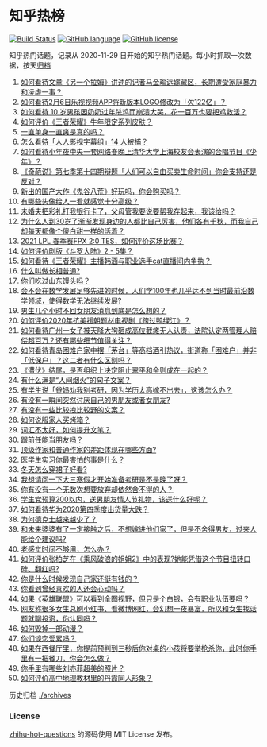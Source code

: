 # 知乎热榜
[![Build Status](https://github.com/ToWeLong/zhihu-hot-questions/workflows/CI/badge.svg)](https://github.com/ToWeLong/zhihu-hot-questions/actions)
[![GitHub language](https://img.shields.io/badge/language-golang-orange.svg)](https://golang.org/)
[![GitHub license](https://img.shields.io/github/license/ToWeLong/zhihu-hot-questions)](https://github.com/ToWeLong/zhihu-hot-questions/blob/main/LICENSE)

知乎热门话题，记录从 2020-11-29 日开始的知乎热门话题。每小时抓取一次数据，按天[归档](./archives)

<!-- BEGIN -->

1. [如何看待文章《另一个拉姆》讲述的记者马金瑜远嫁藏区，长期遭受家庭暴力和凌虐一事？](https://www.zhihu.com/question/443154151)
1. [如何看待2月6日乐视视频APP将新版本LOGO修改为「欠122亿」？](https://www.zhihu.com/question/443183209)
1. [如何看待 10 岁男孩因奶奶过年杀鸡而崩溃大哭，花一百万也要把鸡救活？](https://www.zhihu.com/question/442811742)
1. [如何评价《王者荣耀》牛年限定系列皮肤？](https://www.zhihu.com/question/443191027)
1. [一直单身一直爽是真的吗？](https://www.zhihu.com/question/330412814)
1. [怎么看待「人人影视字幕组」14 人被捕？](https://www.zhihu.com/question/442667356)
1. [如何看待小年夜中央一套网络春晚上清华大学上海校友会表演的合唱节目《少年》？](https://www.zhihu.com/question/442905594)
1. [《奇葩说》第七季第十四期辩题「人们可以自由买卖生命时间」你会支持还是反对？](https://www.zhihu.com/question/442917510)
1. [新出的国产大作《鬼谷八荒》好玩吗，你会购买吗？](https://www.zhihu.com/question/442267375)
1. [有哪些头像给人一看就感觉十分高级？](https://www.zhihu.com/question/441459020)
1. [未婚夫把彩礼打我银行卡了，父母管我要说要帮我存起来，我该给吗？](https://www.zhihu.com/question/442994514)
1. [为什么人到30岁了渐渐发现身边的人都比自己厉害，他们各有千秋，而我自己却每天都像个傻白甜一样的活着？](https://www.zhihu.com/question/442671689)
1. [2021 LPL 春季赛FPX 2:0 TES，如何评价这场比赛？](https://www.zhihu.com/question/443184853)
1. [如何评价剧版《斗罗大陆》2 - 5集？](https://www.zhihu.com/question/443129219)
1. [如何看待《王者荣耀》主播韩涵与职业选手cat直播间内争执？](https://www.zhihu.com/question/442893588)
1. [什么叫做长相普通?](https://www.zhihu.com/question/351006112)
1. [你们吃过山东馒头吗？](https://www.zhihu.com/question/361625056)
1. [会不会在数学发展足够先进的时候，人们学100年也几乎达不到当时最前沿数学领域，使得数学无法继续发展?](https://www.zhihu.com/question/437041378)
1. [男生几个小时不回女朋友消息到底是怎么想的？](https://www.zhihu.com/question/265396838)
1. [如何评价2020年抗美援朝题材电视剧《跨过鸭绿江》？](https://www.zhihu.com/question/436744258)
1. [如何看待广州一女子被天降大狗砸成高位截瘫无人认责，法院认定两管理人赔偿超百万？还有哪些细节值得关注？](https://www.zhihu.com/question/443024140)
1. [如何看待青岛困难户家中摆「茅台」等高档酒引热议，街道称「困难户」并非「低保户」？这二者有什么区别吗？](https://www.zhihu.com/question/442993579)
1. [《潜伏》结尾，是否组织上决定阻止翠平和余则成在一起的？](https://www.zhihu.com/question/47613057)
1. [有什么满是“人间烟火”的句子文案？](https://www.zhihu.com/question/437252165)
1. [有学生说「爸妈劝我别考研，因为学历太高嫁不出去」，这该怎么办？](https://www.zhihu.com/question/442806238)
1. [有没有一瞬间突然讨厌自己的男朋友或者女朋友?](https://www.zhihu.com/question/313651029)
1. [有没有一些比较拽比较野的文案？](https://www.zhihu.com/question/441951247)
1. [如何说服家人买烤箱？](https://www.zhihu.com/question/29666862)
1. [词汇不太好，如何提升文笔？](https://www.zhihu.com/question/440683258)
1. [跟前任能当朋友吗？](https://www.zhihu.com/question/441242079)
1. [顶级作家和普通作家的差距体现在哪些方面?](https://www.zhihu.com/question/441968455)
1. [医学生实习你最害怕的事是什么？](https://www.zhihu.com/question/439727601)
1. [冬天怎么穿裙子好看?](https://www.zhihu.com/question/36487818)
1. [我想请问一下大三寒假才开始准备考研是不是晚了呀？](https://www.zhihu.com/question/435873246)
1. [你有没有一个无数次想要放弃却依然舍不得的人？](https://www.zhihu.com/question/437226334)
1. [学生党预算200以内，送男朋友情人节礼物，该送什么好呢？](https://www.zhihu.com/question/368681572)
1. [如何看待华为2020第四季度出货量大跌？](https://www.zhihu.com/question/442259690)
1. [为何德克士越来越少了？](https://www.zhihu.com/question/321467749)
1. [和未来婆婆有了一定接触之后，不想嫁进他们家了，但是不舍得男友，过来人能给个建议吗?](https://www.zhihu.com/question/442344424)
1. [老感觉时间不够用，怎么办？](https://www.zhihu.com/question/19633885)
1. [如何评价张柏芝在《乘风破浪的姐姐2》中的表现?她能凭借这个节目扭转口碑、翻红吗?](https://www.zhihu.com/question/440703299)
1. [你是什么时候发现自己家还挺有钱的？](https://www.zhihu.com/question/360716785)
1. [你看到曾经喜欢的人还会心动吗？](https://www.zhihu.com/question/439332766)
1. [如果《英雄联盟》可以看到全图视野，但只是个白银，会有职业队伍要吗？](https://www.zhihu.com/question/442642942)
1. [网友称很多女生总刷小红书、看微博网红，会幻想一夜暴富，所以和女生找话题就聊投资，你认同吗？](https://www.zhihu.com/question/443083852)
1. [如何毁掉一部动漫？](https://www.zhihu.com/question/438413599)
1. [你们谈恋爱累吗？](https://www.zhihu.com/question/399471584)
1. [如果在西餐厅里，你提前预判到三秒后你对桌的小孩将要举枪杀你，此时你手里有一把餐刀，你会怎么做？](https://www.zhihu.com/question/432745799)
1. [你手里有哪些刘亦菲超美的照片？](https://www.zhihu.com/question/52207355)
1. [如何评价高中地理教材里的丹霞同人形象？](https://www.zhihu.com/question/434559342)

<!-- END -->

历史归档 [./archives](./archives)


### License
[zhihu-hot-questions](https://github.com/towelong/zhihu-hot-questions) 的源码使用 MIT License 发布。